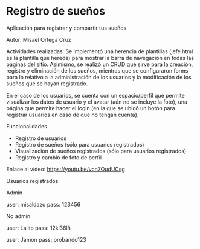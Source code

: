 # Registro de sueños 
Aplicación para registrar y compartir tus sueños.

Autor: Misael Ortega Cruz

Actividades realizadas: Se implementó una herencia de plantillas (jefe.html es la plantilla que hereda) para mostrar la barra de navegación en todas las páginas del sitio.
Asimismo, se realizó un CRUD que sirve para la creación, registro y eliminación de los sueños, mientras que se configuraron forms para lo relativo a la administración de los usuarios y la modificación de los sueños que se hayan registrado.

En el caso de los usuarios, se cuenta con un espacio/perfil que permite visualizar los datos de usuario y el avatar (aún no se incluye la foto), una página que permite hacer el login (en la que se ubicó un botón para registrar usuarios en caso de que no tengan cuenta).

Funcionalidades
- Registro de usuarios
- Registro de sueños (sólo para usuarios registrados)
- Visualización de sueños registrados (sólo para usuarios registrados)
- Registro y cambio de foto de perfil

Enlace al vídeo: https://youtu.be/vcn7OudUCsg

Usuarios registrados

Admin

user: misaldazo
pass: 123456

No admin

user: Lalito
pass: 12kl36lñ

user: Jamon
pass: probando123

